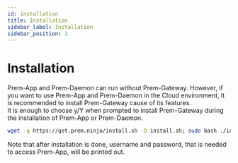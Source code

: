 ```yaml
---
id: installation
title: Installation
sidebar_label: Installation
sidebar_position: 1
---
```


# Installation

Prem-App and Prem-Daemon can run without Prem-Gateway.
However, if you want to use Prem-App and Prem-Daemon in the Cloud environment, it is recommended to install Prem-Gateway cause of its features.<br/>
It is enough to choose y/Y when prompted to install Prem-Gateway during the installation of Prem-App or Prem-Daemon. 

```bash
wget -q https://get.prem.ninja/install.sh -O install.sh; sudo bash ./install.sh
```

Note that after installation is done, username and password, that is needed to access Prem-App, will be printed out. 